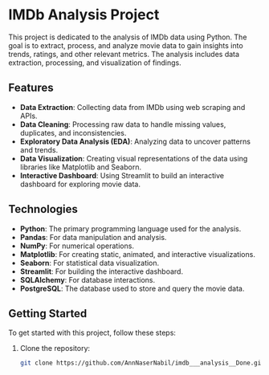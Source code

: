 # IMDb Analysis Project

This project is dedicated to the analysis of IMDb data using Python. The goal is to extract, process, and analyze movie data to gain insights into trends, ratings, and other relevant metrics. The analysis includes data extraction, processing, and visualization of findings.

## Features

- **Data Extraction**: Collecting data from IMDb using web scraping and APIs.
- **Data Cleaning**: Processing raw data to handle missing values, duplicates, and inconsistencies.
- **Exploratory Data Analysis (EDA)**: Analyzing data to uncover patterns and trends.
- **Data Visualization**: Creating visual representations of the data using libraries like Matplotlib and Seaborn.
- **Interactive Dashboard**: Using Streamlit to build an interactive dashboard for exploring movie data.

## Technologies

- **Python**: The primary programming language used for the analysis.
- **Pandas**: For data manipulation and analysis.
- **NumPy**: For numerical operations.
- **Matplotlib**: For creating static, animated, and interactive visualizations.
- **Seaborn**: For statistical data visualization.
- **Streamlit**: For building the interactive dashboard.
- **SQLAlchemy**: For database interactions.
- **PostgreSQL**: The database used to store and query the movie data.

## Getting Started

To get started with this project, follow these steps:

1. Clone the repository:
   ```bash
   git clone https://github.com/AnnNaserNabil/imdb___analysis__Done.git
